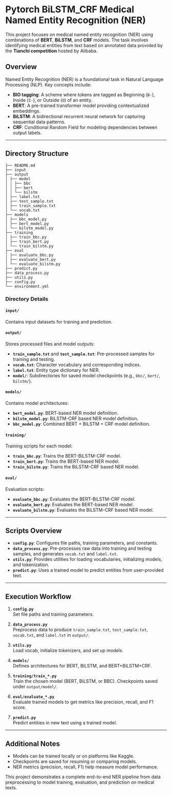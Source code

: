 # Pytorch BiLSTM_CRF Medical Named Entity Recognition (NER)

This project focuses on medical named entity recognition (NER) using combinations of **BERT**, **BiLSTM**, and **CRF** models. The task involves identifying medical entities from text based on annotated data provided by the **Tianchi competition** hosted by Alibaba.

## Overview

Named Entity Recognition (NER) is a foundational task in Natural Language Processing (NLP). Key concepts include:
- **BIO tagging**: A scheme where tokens are tagged as Beginning (`B-`), Inside (`I-`), or Outside (`O`) of an entity.
- **BERT**: A pre-trained transformer model providing contextualized embeddings.
- **BiLSTM**: A bidirectional recurrent neural network for capturing sequential data patterns.
- **CRF**: Conditional Random Field for modeling dependencies between output labels.


---

## Directory Structure

```
├── README.md
├── input
├── output
│ ├── model
│ │ ├── bbc
│ │ ├── bert
│ │ └── bilstm
│ ├── label.txt
│ ├── test_sample.txt
│ ├── train_sample.txt
│ └── vocab.txt
├── models
│ ├── bbc_model.py
│ ├── bert_model.py
│ └── bilstm_model.py
├── training
│ ├── train_bbc.py
│ ├── train_bert.py
│ └── train_bilstm.py
├── eval
│ ├── evaluate_bbc.py
│ ├── evaluate_bert.py
│ └── evaluate_bilstm.py
├── predict.py
├── data_process.py
├── utils.py
├── config.py
└── environment.yml
```


### Directory Details

#### `input/`
Contains input datasets for training and prediction.

#### `output/`
Stores processed files and model outputs:
- **`train_sample.txt`** and **`test_sample.txt`**: Pre-processed samples for training and testing.
- **`vocab.txt`**: Character vocabulary and corresponding indices.
- **`label.txt`**: Entity type dictionary for NER.
- **`model/`**: Subdirectories for saved model checkpoints (e.g., `bbc/`, `bert/`, `bilstm/`).

#### `models/`
Contains model architectures:
- **`bert_model.py`**: BERT-based NER model definition.
- **`bilstm_model.py`**: BiLSTM-CRF based NER model definition.
- **`bbc_model.py`**: Combined BERT + BiLSTM + CRF model definition.

#### `training/`
Training scripts for each model:
- **`train_bbc.py`**: Trains the BERT-BiLSTM-CRF model.
- **`train_bert.py`**: Trains the BERT-based NER model.
- **`train_bilstm.py`**: Trains the BiLSTM-CRF based NER model.

#### `eval/`
Evaluation scripts:
- **`evaluate_bbc.py`**: Evaluates the BERT-BiLSTM-CRF model.
- **`evaluate_bert.py`**: Evaluates the BERT-based NER model.
- **`evaluate_bilstm.py`**: Evaluates the BiLSTM-CRF based NER model.

---

## Scripts Overview

- **`config.py`**: Configures file paths, training parameters, and constants.
- **`data_process.py`**: Pre-processes raw data into training and testing samples, and generates `vocab.txt` and `label.txt`.
- **`utils.py`**: Provides utilities for loading vocabularies, initializing models, and tokenization.
- **`predict.py`**: Uses a trained model to predict entities from user-provided text.

---

## Execution Workflow

1. **`config.py`**  
   Set file paths and training parameters.

2. **`data_process.py`**  
   Preprocess data to produce `train_sample.txt`, `test_sample.txt`, `vocab.txt`, and `label.txt` in `output/`.

3. **`utils.py`**  
   Load vocab, initialize tokenizers, and set up models.

4. **`models/`**  
   Defines architectures for BERT, BiLSTM, and BERT+BiLSTM+CRF.

5. **`training/train_*.py`**  
   Train the chosen model (BERT, BiLSTM, or BBC). Checkpoints saved under `output/model/`.

6. **`eval/evaluate_*.py`**  
   Evaluate trained models to get metrics like precision, recall, and F1 score.

7. **`predict.py`**  
   Predict entities in new text using a trained model.

---

## Additional Notes

- Models can be trained locally or on platforms like Kaggle.
- Checkpoints are saved for resuming or comparing models.
- NER metrics (precision, recall, F1) help measure model performance.

This project demonstrates a complete end-to-end NER pipeline from data preprocessing to model training, evaluation, and prediction on medical texts.
